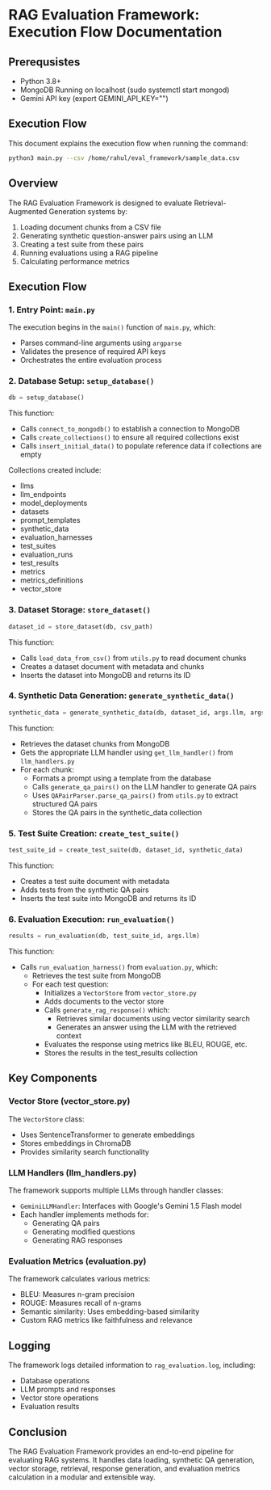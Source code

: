 # RAG Evaluation Framework: Execution Flow Documentation

## Prerequsistes
- Python 3.8+
- MongoDB Running on localhost (sudo systemctl start mongod)
- Gemini API key (export GEMINI_API_KEY="")

## Execution Flow

This document explains the execution flow when running the command:
```bash
python3 main.py --csv /home/rahul/eval_framework/sample_data.csv
```

## Overview

The RAG Evaluation Framework is designed to evaluate Retrieval-Augmented Generation systems by:
1. Loading document chunks from a CSV file
2. Generating synthetic question-answer pairs using an LLM
3. Creating a test suite from these pairs
4. Running evaluations using a RAG pipeline
5. Calculating performance metrics

## Execution Flow

### 1. Entry Point: `main.py`

The execution begins in the `main()` function of `main.py`, which:

- Parses command-line arguments using `argparse`
- Validates the presence of required API keys
- Orchestrates the entire evaluation process

### 2. Database Setup: `setup_database()`

```python
db = setup_database()
```

This function:
- Calls `connect_to_mongodb()` to establish a connection to MongoDB
- Calls `create_collections()` to ensure all required collections exist
- Calls `insert_initial_data()` to populate reference data if collections are empty

Collections created include:
- llms
- llm_endpoints
- model_deployments
- datasets
- prompt_templates
- synthetic_data
- evaluation_harnesses
- test_suites
- evaluation_runs
- test_results
- metrics
- metrics_definitions
- vector_store

### 3. Dataset Storage: `store_dataset()`

```python
dataset_id = store_dataset(db, csv_path)
```

This function:
- Calls `load_data_from_csv()` from `utils.py` to read document chunks
- Creates a dataset document with metadata and chunks
- Inserts the dataset into MongoDB and returns its ID

### 4. Synthetic Data Generation: `generate_synthetic_data()`

```python
synthetic_data = generate_synthetic_data(db, dataset_id, args.llm, args.questions)
```

This function:
- Retrieves the dataset chunks from MongoDB
- Gets the appropriate LLM handler using `get_llm_handler()` from `llm_handlers.py`
- For each chunk:
  - Formats a prompt using a template from the database
  - Calls `generate_qa_pairs()` on the LLM handler to generate QA pairs
  - Uses `QAPairParser.parse_qa_pairs()` from `utils.py` to extract structured QA pairs
  - Stores the QA pairs in the synthetic_data collection

### 5. Test Suite Creation: `create_test_suite()`

```python
test_suite_id = create_test_suite(db, dataset_id, synthetic_data)
```

This function:
- Creates a test suite document with metadata
- Adds tests from the synthetic QA pairs
- Inserts the test suite into MongoDB and returns its ID

### 6. Evaluation Execution: `run_evaluation()`

```python
results = run_evaluation(db, test_suite_id, args.llm)
```

This function:
- Calls `run_evaluation_harness()` from `evaluation.py`, which:
  - Retrieves the test suite from MongoDB
  - For each test question:
    - Initializes a `VectorStore` from `vector_store.py`
    - Adds documents to the vector store
    - Calls `generate_rag_response()` which:
      - Retrieves similar documents using vector similarity search
      - Generates an answer using the LLM with the retrieved context
    - Evaluates the response using metrics like BLEU, ROUGE, etc.
    - Stores the results in the test_results collection

## Key Components

### Vector Store (vector_store.py)

The `VectorStore` class:
- Uses SentenceTransformer to generate embeddings
- Stores embeddings in ChromaDB
- Provides similarity search functionality

### LLM Handlers (llm_handlers.py)

The framework supports multiple LLMs through handler classes:
- `GeminiLLMHandler`: Interfaces with Google's Gemini 1.5 Flash model
- Each handler implements methods for:
  - Generating QA pairs
  - Generating modified questions
  - Generating RAG responses

### Evaluation Metrics (evaluation.py)

The framework calculates various metrics:
- BLEU: Measures n-gram precision
- ROUGE: Measures recall of n-grams
- Semantic similarity: Uses embedding-based similarity
- Custom RAG metrics like faithfulness and relevance

## Logging

The framework logs detailed information to `rag_evaluation.log`, including:
- Database operations
- LLM prompts and responses
- Vector store operations
- Evaluation results

## Conclusion

The RAG Evaluation Framework provides an end-to-end pipeline for evaluating RAG systems. It handles data loading, synthetic QA generation, vector storage, retrieval, response generation, and evaluation metrics calculation in a modular and extensible way.